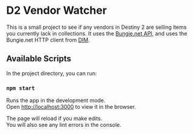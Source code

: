 # D2 Vendor Watcher

This is a small project to see if any vendors in Destiny 2 are selling items you currently lack in collections. It uses the [Bungie.net API](https://bungie-net.github.io/), and uses the Bungie.net HTTP client from [DIM](https://github.com/DestinyItemManager/DIM).

## Available Scripts

In the project directory, you can run:

### `npm start`

Runs the app in the development mode.\
Open [http://localhost:3000](http://localhost:3000) to view it in the browser.

The page will reload if you make edits.\
You will also see any lint errors in the console.
